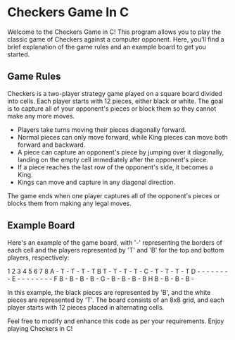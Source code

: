 # Checkers Game In C

Welcome to the Checkers Game in C! This program allows you to play the classic game of Checkers against a computer opponent. Here, you'll find a brief explanation of the game rules and an example board to get you started.

## Game Rules

Checkers is a two-player strategy game played on a square board divided into cells. Each player starts with 12 pieces, either black or white. The goal is to capture all of your opponent's pieces or block them so they cannot make any more moves.

- Players take turns moving their pieces diagonally forward.
- Normal pieces can only move forward, while King pieces can move both forward and backward.
- A piece can capture an opponent's piece by jumping over it diagonally, landing on the empty cell immediately after the opponent's piece.
- If a piece reaches the last row of the opponent's side, it becomes a King.
- Kings can move and capture in any diagonal direction.

The game ends when one player captures all of the opponent's pieces or blocks them from making any legal moves.

## Example Board

Here's an example of the game board, with '-' representing the borders of each cell and the players represented by 'T' and 'B' for the top and bottom players, respectively:



   1  2  3  4  5  6  7  8
A  -  T  -  T  -  T  -  T
B  T  -  T  -  T  -  T  -
C  -  T  -  T  -  T  -  T
D  -  -  -  -  -  -  -  -
E  -  -  -  -  -  -  -  -
F  B  -  B  -  B  -  B  -
G  -  B  -  B  -  B  -  B
H  B  -  B  -  B  -  B  -

In this example, the black pieces are represented by 'B', and the white pieces are represented by 'T'. The board consists of an 8x8 grid, and each player starts with 12 pieces placed in alternating cells.

Feel free to modify and enhance this code as per your requirements. Enjoy playing Checkers in C!
